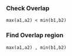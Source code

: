 

### Check Overlap
```
max(a1,a2) < min(b1,b2)
```

### Find Overlap region
```
max(a1,a2) , min(b1,b2)
```